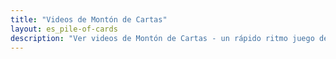 ```yaml
---
title: "Videos de Montón de Cartas"
layout: es_pile-of-cards
description: "Ver videos de Montón de Cartas - un rápido ritmo juego de solitario para Windows, disponible gratis para Android (Google Play), Windows (Tienda Windows) y Tizen."
---
```

<amp-carousel width="600" height="357" layout="responsive" type="slides">
    <amp-youtube height="357" layout="fixed-height" data-videoid="asOchQwfql0"></amp-youtube>
</amp-carousel>